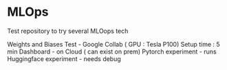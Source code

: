 # MLOps
Test repository to try several MLOops tech

Weights and Biases Test - Google Collab ( GPU : Tesla P100)
Setup time : 5 min
Dashboard - on Cloud ( can exist on prem)
Pytorch experiment - runs
Huggingface experiment - needs debug

